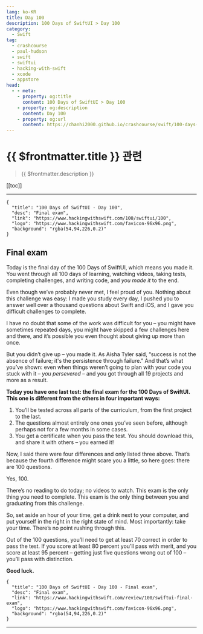 ```yaml
---
lang: ko-KR
title: Day 100
description: 100 Days of SwiftUI > Day 100
category:
  - Swift
tag: 
  - crashcourse
  - paul-hudson
  - swift
  - swiftui
  - hacking-with-swift
  - xcode
  - appstore
head:
  - - meta:
    - property: og:title
      content: 100 Days of SwiftUI > Day 100
    - property: og:description
      content: Day 100
    - property: og:url
      content: https://chanhi2000.github.io/crashcourse/swift/100-days-of-swiftui/100.html
---
```


# {{ $frontmatter.title }} 관련

> {{ $frontmatter.description }}

[[toc]]

---

```component VPCard
{
  "title": "100 Days of SwiftUI - Day 100",
  "desc": "Final exam",
  "link": "https://www.hackingwithswift.com/100/swiftui/100",
  "logo": "https://www.hackingwithswift.com/favicon-96x96.png",
  "background": "rgba(54,94,226,0.2)"
}
```

## Final exam

Today is the final day of the 100 Days of SwiftUI, which means you made it. You went through all 100 days of learning, watching videos, taking tests, completing challenges, and writing code, and _you made it_ to the end.

Even though we’ve probably never met, I feel proud of you. Nothing about this challenge was easy: I made you study every day, I pushed you to answer well over a thousand questions about Swift and iOS, and I gave you difficult challenges to complete.

I have no doubt that some of the work was difficult for you – you might have sometimes repeated days, you might have skipped a few challenges here and there, and it’s possible you even thought about giving up more than once.

But you didn’t give up – you made it. As Aisha Tyler said, “success is not the absence of failure; it's the persistence through failure.” And that’s what you’ve shown: even when things weren’t going to plan with your code you stuck with it – _you persevered_ – and you got through all 19 projects and more as a result.

__Today you have one last test: the final exam for the 100 Days of SwiftUI. This one is different from the others in four important ways:__

1. You’ll be tested across all parts of the curriculum, from the first project to the last.
2. The questions almost entirely one ones you’ve seen before, although perhaps not for a few months in some cases.
3. You get a certificate when you pass the test. You should download this, and share it with others – you earned it!

Now, I said there were four differences and only listed three above. That’s because the fourth difference might scare you a little, so here goes: there are 100 questions.

Yes, 100.

There’s no reading to do today; no videos to watch. This exam is the only thing you need to complete. This exam is the only thing between you and graduating from this challenge.

So, set aside an hour of your time, get a drink next to your computer, and put yourself in the right in the right state of mind. Most importantly: take your time. There’s no point rushing through this.

Out of the 100 questions, you’ll need to get at least 70 correct in order to pass the test. If you score at least 80 percent you’ll pass with merit, and you score at least 95 percent – getting just five questions wrong out of 100 – you’ll pass with distinction.

__Good luck.__


```component VPCard
{
  "title": "100 Days of SwiftUI - Day 100 - Final exam",
  "desc": "Final exam",
  "link": "https://www.hackingwithswift.com/review/100/swiftui-final-exam",
  "logo": "https://www.hackingwithswift.com/favicon-96x96.png",
  "background": "rgba(54,94,226,0.2)"
}

```

---

<TagLinks />
